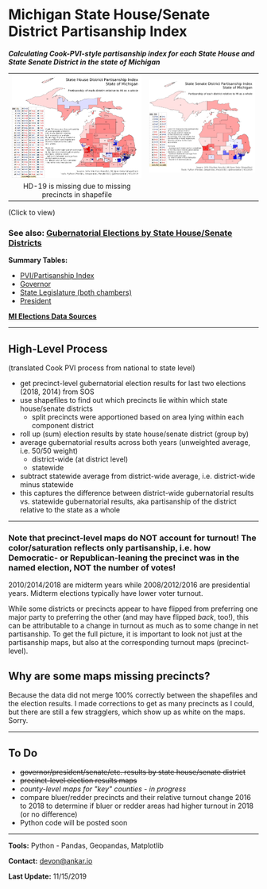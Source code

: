 # Michigan State House/Senate District Partisanship Index

***Calculating Cook-PVI-style partisanship index for each State House and State Senate District in the state of Michigan***

|  |  |
|:----:|:----:|
| [![State House District Partisanship Index](https://raw.githubusercontent.com/dcadata/michigan-district-partisanship-index/master/pvi-maps/State%20House%20District%20Partisanship%20Index_table.png)](https://raw.githubusercontent.com/dcadata/michigan-district-partisanship-index/master/pvi-maps/State%20House%20District%20Partisanship%20Index_table.png) | [![State Senate District Partisanship Index](https://raw.githubusercontent.com/dcadata/michigan-district-partisanship-index/master/pvi-maps/State%20Senate%20District%20Partisanship%20Index_table.png)](https://raw.githubusercontent.com/dcadata/michigan-district-partisanship-index/master/pvi-maps/State%20Senate%20District%20Partisanship%20Index_table.png) |
| HD-19 is missing due to missing precincts in shapefile |  |

(Click to view)

### See also: [Gubernatorial Elections by State House/Senate Districts](gubernatorial-elections.md)

**Summary Tables:**

* [PVI/Partisanship Index](https://github.com/dcadata/michigan-district-partisanship-index/tree/master/pvi-tables)
* [Governor](https://github.com/dcadata/michigan-district-partisanship-index/tree/master/governor-tables)
* [State Legislature (both chambers)](https://github.com/dcadata/michigan-district-partisanship-index/tree/master/state-lege-tables)
* [President](https://github.com/dcadata/michigan-district-partisanship-index/tree/master/president-tables)

**[MI Elections Data Sources](https://github.com/dcadata/michigan-district-partisanship-index/blob/master/michigan-elections-data-sources.md)**

***

## High-Level Process

(translated Cook PVI process from national to state level)

* get precinct-level gubernatorial election results for last two elections (2018, 2014) from SOS
* use shapefiles to find out which precincts lie within which state house/senate districts
  * split precincts were apportioned based on area lying within each component district
* roll up (sum) election results by state house/senate district (group by)
* average gubernatorial results across both years (unweighted average, i.e. 50/50 weight)
  * district-wide (at district level)
  * statewide
* subtract statewide average from district-wide average, i.e. district-wide minus statewide
* this captures the difference between district-wide gubernatorial results vs. statewide gubernatorial results, aka partisanship of the district relative to the state as a whole

***

### Note that precinct-level maps do NOT account for turnout! The color/saturation reflects only partisanship, i.e. how Democratic- or Republican-leaning the precinct was in the named election, NOT the number of votes!

2010/2014/2018 are midterm years while 2008/2012/2016 are presidential years. Midterm elections typically have lower voter turnout.

While some districts or precincts appear to have flipped from preferring one major party to preferring the other (and may have flipped *back*, too!), this can be attributable to a change in turnout as much as to some change in net partisanship. To get the full picture, it is important to look not just at the partisanship maps, but also at the corresponding turnout maps (precinct-level).

## Why are some maps missing precincts?

Because the data did not merge 100% correctly between the shapefiles and the election results. I made corrections to get as many precincts as I could, but there are still a few stragglers, which show up as white on the maps. Sorry.

***

## To Do

* ~~governor/president/senate/etc. results by state house/senate district~~
* ~~precinct-level election results maps~~
* *county-level maps for "key" counties - in progress*
* compare bluer/redder precincts and their relative turnout change 2016 to 2018 to determine if bluer or redder areas had higher turnout in 2018 (or no difference)
* Python code will be posted soon

***

**Tools:** Python - Pandas, Geopandas, Matplotlib

**Contact:** [devon@ankar.io](devon@ankar.io)

**Last Update:** 11/15/2019
